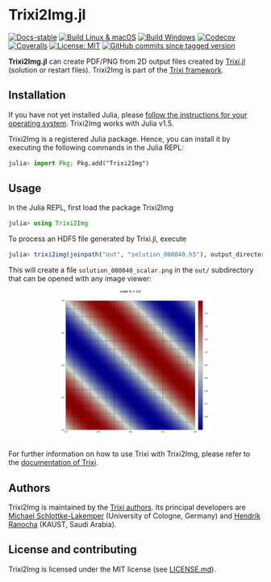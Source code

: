 # Trixi2Img.jl

[![Docs-stable](https://img.shields.io/badge/docs-stable-blue.svg)](https://trixi-framework.github.io/Trixi.jl/stable)
[![Build Linux & macOS](https://travis-ci.com/trixi-framework/Trixi2Img.jl.svg?branch=master)](https://travis-ci.com/trixi-framework/Trixi2Img.jl)
[![Build Windows](https://ci.appveyor.com/api/projects/status/0q5gk3pmgnrfp5g9?svg=true)](https://ci.appveyor.com/project/ranocha/trixi2img-jl)
[![Codecov](https://codecov.io/gh/trixi-framework/Trixi2Img.jl/branch/master/graph/badge.svg)](https://codecov.io/gh/trixi-framework/Trixi2Img.jl)
[![Coveralls](https://coveralls.io/repos/github/trixi-framework/Trixi2Img.jl/badge.svg?branch=master)](https://coveralls.io/github/trixi-framework/Trixi2Img.jl?branch=master)
[![License: MIT](https://img.shields.io/badge/License-MIT-success.svg)](https://opensource.org/licenses/MIT)
[![GitHub commits since tagged version](https://img.shields.io/github/commits-since/trixi-framework/Trixi2Img.jl/v0.1.1.svg?style=social&logo=github)](https://github.com/trixi-framework/Trixi2Img.jl)

**Trixi2Img.jl** can create PDF/PNG from 2D output files created by
[Trixi.jl](https://github.com/trixi-framework/Trixi.jl) (solution or restart
files). Trixi2Img is part of the [Trixi framework](https://github.com/trixi-framework).


## Installation
If you have not yet installed Julia, please [follow the instructions for your
operating system](https://julialang.org/downloads/platform/). Trixi2Img works
with Julia v1.5.

Trixi2Img is a registered Julia package. Hence, you can install it by executing
the following commands in the Julia REPL:
```julia
julia> import Pkg; Pkg.add("Trixi2Img")
```


## Usage
In the Julia REPL, first load the package Trixi2Img
```julia
julia> using Trixi2Img
```
To process an HDF5 file generated by Trixi.jl, execute
```julia
julia> trixi2img(joinpath("out", "solution_000040.h5"), output_directory="out", grid_lines=true)
```
This will create a file `solution_000040_scalar.png` in the `out/` subdirectory
that can be opened with any image viewer:

<p align="center">
  <img width="300px" src="docs/src/assets/solution_000040_scalar_resized.png">
</p>

For further information on how to use Trixi with Trixi2Img, please refer to the
[documentation of Trixi](https://trixi-framework.github.io/Trixi.jl/stable/).


## Authors
Trixi2Img is maintained by the
[Trixi authors](https://github.com/trixi-framework/Trixi.jl/blob/master/AUTHORS.md).
Its principal developers are
[Michael Schlottke-Lakemper](https://www.mi.uni-koeln.de/NumSim/schlottke-lakemper)
(University of Cologne, Germany) and
[Hendrik Ranocha](https://ranocha.de) (KAUST, Saudi Arabia).


## License and contributing
Trixi2Img is licensed under the MIT license (see [LICENSE.md](LICENSE.md)).
